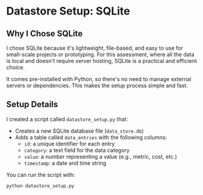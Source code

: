 #  Datastore Setup: SQLite

## Why I Chose SQLite

I chose SQLite because it's lightweight, file-based, and easy to use for small-scale projects or prototyping. For this assessment, where all the data is local and doesn't require server hosting, SQLite is a practical and efficient choice.

It comes pre-installed with Python, so there's no need to manage external servers or dependencies. This makes the setup process simple and fast.

## Setup Details

I created a script called `datastore_setup.py` that:
- Creates a new SQLite database file (`data_store.db`)
- Adds a table called `data_entries` with the following columns:
  - `id`: a unique identifier for each entry
  - `category`: a text field for the data category
  - `value`: a number representing a value (e.g., metric, cost, etc.)
  - `timestamp`: a date and time string

You can run the script with:

```bash
python datastore_setup.py

